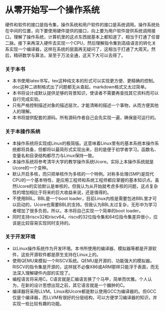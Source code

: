 # 从零开始写一个操作系统
硬件和软件的接口是指令集，操作系统和用户软件的接口是系统调用。操作系统处在中间的位置，向下要使用硬件提供的接口，向上要为用户软件提供系统调用接口。理解了操作系统，计算机里的这点东西就基本上都知道了，相当于打通了任督二脉。接下来再深入硬件去实现一个CPU，然后理解指令集到高级语言的转化关系实现一个编译器，这样在系统的层面再无疑问了，这相当于打通了大周天。然后，精研数学与算法，渐至于万法全通，这天下大可以去得了。

### 关于本书

- 本书使用latex书写。tex这种纯文本的形式可以实现更方便、更精确的控制。doc这种二进制格式出了问题都无从查起。markdown格式又太过简单。
- 本书将设计成默认提供足够的背景知识，使读者不需要再查找其它资料而可以自行完成实验。
- 只有严格控制描述对象的描述层次，才能清晰的描述一个事物，从而方便其他人的理解。
- 本书将提供配套的源码。所有源码作者自己会先实现一遍，确保是可运行的。

### 关于本操作系统

- 本操作系统将实现成Linux的极简版。这意味着Linux里有的基本系统本操作系统都将具备，但都将以最简形式实现出来，目的是便于初学者学习。函数名、变量名和目录结构都尽力与Linux保持一致。
- 本操作系统将参考清华大学的教学操作系统Ucore。实际上本操作系统就是Ucore的一个变种。
- 默认开启多核，而只把单核作为多核的一个特例。对称多处理(SMP)是现代CPU的一个基本特性，是应用工程师和系统工程师都应掌握的基本知识点。虽然Ucore的实验默认是单核的，但我认为从开始就考虑多核的问题，这点复杂性的增加相比于将来的巨大收益来说，还是值得的。
- 不使用BBL。BBL是一个boot loader，目前Linux内核是需要包进BBL里才可以启动的，Ucore也需要BBL的支持。但我认为BBL太过复杂，无形中为学习者增加了很多负担。所以，本书将自己实现一个简单的boot loader。
- 同时支持riscv32和riscv64。riscv的32位指令集和64位指令集差异很小，应该是比较容易实现同时支持的。

### 关于开发环境

- 以Linux操作系统作为开发环境。本书所使用的编译器、模拟器等都是开源软件，这些开源软件都是原生支持在Linux上的。
- 使用QEMU来模拟一个RISCV系统。QEMU是开源的、功能强大的模拟器。RISCV的指令集是开源的，这样就不必像X86或ARM那样只能浮于表面，而无法深入理解硬件内部的实现了。
- 编程语言将采用C。C语言就是汇编语言换了个马甲，简单而优雅。个人认为，在新的设计思想出现之前，其它语言就是一个臃肿的C。
- 编译器将采用LLVM。Linux和Ucore都是默认使用GCC为编译器的。但GCC仅是个编译器，而LLVM有很好的分层结构，可以方便学习编译器的知识，并实现一些比较有趣的功能。